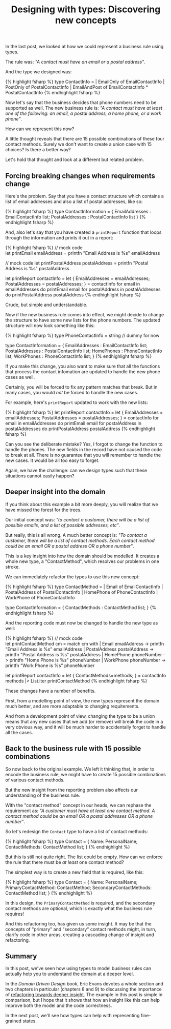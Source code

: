 ﻿---
layout: post
title: "Designing with types: Discovering new concepts"
description: "Gaining deeper insight into the domain"
nav: thinking-functionally
seriesId: "Designing with types"
seriesOrder: 4
categories: [Types, DDD]
---

In the last post, we looked at how we could represent a business rule using types. 

The rule was: *"A contact must have an email or a postal address"*. 

And the type we designed was:

{% highlight fsharp %}
type ContactInfo = 
    | EmailOnly of EmailContactInfo
    | PostOnly of PostalContactInfo
    | EmailAndPost of EmailContactInfo * PostalContactInfo
{% endhighlight fsharp %}     

Now let's say that the business decides that phone numbers need to be supported as well.  The new business rule is: *"A contact must have at least one of the following: an email, a postal address, a home phone, or a work phone"*. 

How can we represent this now?  

A little thought reveals that there are 15 possible combinations of these four contact methods. Surely we don't want to create a union case with 15 choices? Is there a better way?

Let's hold that thought and look at a different but related problem.

## Forcing breaking changes when requirements change 

Here's the problem. Say that you have a contact structure which contains a list of email addresses and also a list of postal addresses, like so:

{% highlight fsharp %}
type ContactInformation = 
    {
    EmailAddresses : EmailContactInfo list;
    PostalAddresses : PostalContactInfo list
    }
{% endhighlight fsharp %}     

And, also let's say that you have created a `printReport` function that loops through the information and prints it out in a report:

{% highlight fsharp %}
// mock code            
let printEmail emailAddress = 
    printfn "Email Address is %s" emailAddress 

// mock code
let printPostalAddress postalAddress = 
    printfn "Postal Address is %s" postalAddress 

let printReport contactInfo = 
    let {
        EmailAddresses = emailAddresses; 
        PostalAddresses = postalAddresses; 
        } = contactInfo
    for email in emailAddresses do
         printEmail email
    for postalAddress in postalAddresses do
         printPostalAddress postalAddress 
{% endhighlight fsharp %}     

Crude, but simple and understandable.

Now if the new business rule comes into effect, we might decide to change the structure to have some new lists for the phone numbers.  The updated structure will now look something like this:

{% highlight fsharp %}
type PhoneContactInfo = string // dummy for now

type ContactInformation = 
    {
    EmailAddresses : EmailContactInfo list;
    PostalAddresses : PostalContactInfo list;
    HomePhones : PhoneContactInfo list;
    WorkPhones : PhoneContactInfo list;
    }
{% endhighlight fsharp %}     

If you make this change, you also want to make sure that all the functions that process the contact infomation are updated to handle the new phone cases as well.

Certainly, you will be forced to fix any pattern matches that break. But in many cases, you would *not* be forced to handle the new cases.

For example, here's `printReport` updated to work with the new lists:

{% highlight fsharp %}
let printReport contactInfo = 
    let {
        EmailAddresses = emailAddresses; 
        PostalAddresses = postalAddresses; 
        } = contactInfo
    for email in emailAddresses do
         printEmail email
    for postalAddress in postalAddresses do
         printPostalAddress postalAddress 
{% endhighlight fsharp %}     

Can you see the deliberate mistake? Yes, I forgot to change the function to handle the phones. The new fields in the record have not caused the code to break at all. There is no guarantee that you will remember to handle the new cases. It would be all too easy to forget.  

Again, we have the challenge: can we design types such that these situations cannot easily happen?

## Deeper insight into the domain

If you think about this example a bit more deeply, you will realize that we have missed the forest for the trees.

Our initial concept was: *"to contact a customer, there will be a list of possible emails, and a list of possible addresses, etc"*.

But really, this is all wrong. A much better concept is: *"To contact a customer, there will be a list of contact methods. Each contact method could be an email OR a postal address OR a phone number"*.

This is a key insight into how the domain should be modelled.  It creates a whole new type, a "ContactMethod", which resolves our problems in one stroke.

We can immediately refactor the types to use this new concept:

{% highlight fsharp %}
type ContactMethod = 
    | Email of EmailContactInfo 
    | PostalAddress of PostalContactInfo 
    | HomePhone of PhoneContactInfo 
    | WorkPhone of PhoneContactInfo 

type ContactInformation = 
    {
    ContactMethods  : ContactMethod list;
    }
{% endhighlight fsharp %}     

And the reporting code must now be changed to handle the new type as well:

{% highlight fsharp %}
// mock code            
let printContactMethod cm = 
    match cm with
    | Email emailAddress -> 
        printfn "Email Address is %s" emailAddress 
    | PostalAddress postalAddress -> 
         printfn "Postal Address is %s" postalAddress 
    | HomePhone phoneNumber -> 
        printfn "Home Phone is %s" phoneNumber 
    | WorkPhone phoneNumber -> 
        printfn "Work Phone is %s" phoneNumber 

let printReport contactInfo = 
    let {
        ContactMethods=methods; 
        } = contactInfo
    methods
    |> List.iter printContactMethod
{% endhighlight fsharp %}     

These changes have a number of benefits.

First, from a modelling point of view, the new types represent the domain much better, and are more adaptable to changing requitements.  

And from a development point of view, changing the type to be a union means that any new cases that we add (or remove) will break the code in a very obvious way, and it will be much harder to accidentally forget to handle all the cases.

## Back to the business rule with 15 possible combinations 

So now back to the original example. We left it thinking that, in order to encode the business rule, we might have to create 15 possible combinations of various contact methods.

But the new insight from the reporting problem also affects our understanding of the business rule.

With the "contact method" concept in our heads, we can rephase the requirement as: *"A customer must have at least one contact method. A contact method could be an email OR a postal addresses OR a phone number"*. 

So let's redesign the `Contact` type to have a list of contact methods:

{% highlight fsharp %}
type Contact = 
    {
    Name: PersonalName;
    ContactMethods: ContactMethod list;
    }
{% endhighlight  %}

But this is still not quite right. The list could be empty.  How can we enforce the rule that there must be *at least* one contact method?

The simplest way is to create a new field that is required, like this:

{% highlight fsharp %}
type Contact = 
    {
    Name: PersonalName;
    PrimaryContactMethod: ContactMethod;
    SecondaryContactMethods: ContactMethod list;
    }
{% endhighlight  %}

In this design, the `PrimaryContactMethod` is required, and the secondary contact methods are optional, which is exactly what the business rule requires!

And this refactoring too, has given us some insight.  It may be that the concepts of "primary" and "secondary" contact methods might, in turn, clarify code in other areas, creating a cascading change of insight and refactoring.

## Summary

In this post, we've seen how using types to model business rules can actually help you to understand the domain at a deeper level.

In the *Domain Driven Design* book, Eric Evans devotes a whole section and two chapters in particular (chapters 8 and 9) to discussing the importance of [refactoring towards deeper insight](http://dddcommunity.org/wp-content/uploads/files/books/evans_pt03.pdf).  The example in this post is simple in comparison, but I hope that it shows that how an insight like this can help improve both the model and the code correctness.  

In the next post, we'll see how types can help with representing fine-grained states. 











